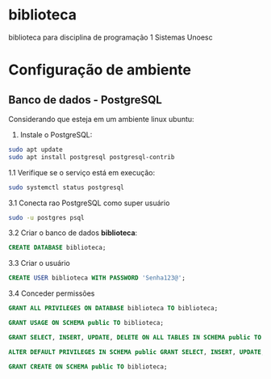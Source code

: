 # biblioteca
biblioteca para disciplina de programação 1 Sistemas Unoesc
# Configuração de ambiente
## Banco de dados - PostgreSQL
Considerando que esteja em um ambiente linux ubuntu:

1. Instale o PostgreSQL:
``` bash
sudo apt update
sudo apt install postgresql postgresql-contrib 
```
1.1 Verifique se o serviço está em execução:
``` bash
sudo systemctl status postgresql
```

3.1 Conecta rao PostgreSQL como super usuário
``` bash
sudo -u postgres psql
```
3.2 Criar o banco de dados **biblioteca**:
``` sql
CREATE DATABASE biblioteca;
```
3.3 Criar o usuário
``` sql
CREATE USER biblioteca WITH PASSWORD 'Senha123@';
```
3.4 Conceder permissões
``` sql
GRANT ALL PRIVILEGES ON DATABASE biblioteca TO biblioteca;

GRANT USAGE ON SCHEMA public TO biblioteca;

GRANT SELECT, INSERT, UPDATE, DELETE ON ALL TABLES IN SCHEMA public TO biblioteca;

ALTER DEFAULT PRIVILEGES IN SCHEMA public GRANT SELECT, INSERT, UPDATE, DELETE ON TABLES TO biblioteca;

GRANT CREATE ON SCHEMA public TO biblioteca;
```
